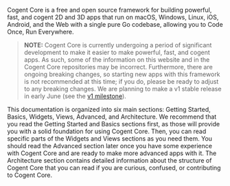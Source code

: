 <home-header></home-header>

Cogent Core is a free and open source framework for building powerful, fast, and cogent 2D and 3D apps that run on macOS, Windows, Linux, iOS, Android, and the Web with a single pure Go codebase, allowing you to Code Once, Run Everywhere.

> **NOTE:** Cogent Core is currently undergoing a period of significant development to make it easier to make powerful, fast, and cogent apps. As such, some of the information on this website and in the Cogent Core repositories may be incorrect. Furthermore, there are ongoing breaking changes, so starting new apps with this framework is not recommended at this time; if you do, please be ready to adjust to any breaking changes. We are planning to make a v1 stable release in early June (see the [v1 milestone](https://github.com/cogentcore/core/milestone/1)).

This documentation is organized into six main sections: Getting Started, Basics, Widgets, Views, Advanced, and Architecture. We recommend that you read the Getting Started and Basics sections first, as those will provide you with a solid foundation for using Cogent Core. Then, you can read specific parts of the Widgets and Views sections as you need them. You should read the Advanced section later once you have some experience with Cogent Core and are ready to make more advanced apps with it. The Architecture section contains detailed information about the structure of Cogent Core that you can read if you are curious, confused, or contributing to Cogent Core.
